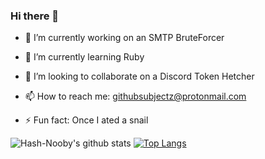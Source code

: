 ### Hi there 👋

- 🔭 I’m currently working on an SMTP BruteForcer

- 🌱 I’m currently learning Ruby

- 👯 I’m looking to collaborate on a Discord Token Hetcher

- 📫 How to reach me: githubsubjectz@protonmail.com

- ⚡ Fun fact: Once I ated a snail

![Hash-Nooby's github stats](https://github-readme-stats.vercel.app/api?username=Hash-Nooby&show_icons=true&theme=dracula) [![Top Langs](https://github-readme-stats.vercel.app/api/top-langs/?username=Hash-Nooby&layout=compact)](https://github.com/Hash-Nooby/github-readme-stats) 
